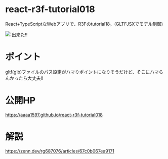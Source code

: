 # react-r3f-tutorial018
React+TypeScriptなWebアプリで、R3Fのtutorial18。(GLTFJSXでモデル制御)

![](https://storage.googleapis.com/zenn-user-upload/9790d3b13a1a-20231229.png)
出来た!!

# ポイント
gltf(glb)ファイルのパス設定がハマりポイントになりそうだけど、そこにハマらんかったら大丈夫!!

# 公開HP
https://aaaa1597.github.io/react-r3f-tutorial018

# 解説
https://zenn.dev/rg687076/articles/67c0b067ea9171
